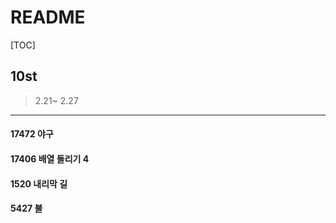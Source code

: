 # README

[TOC]

## 10st



> 2.21~ 2.27



---



#### 17472 야구

>



#### 17406 배열 돌리기 4

>



#### 1520 내리막 길

>



#### 5427 불

>



